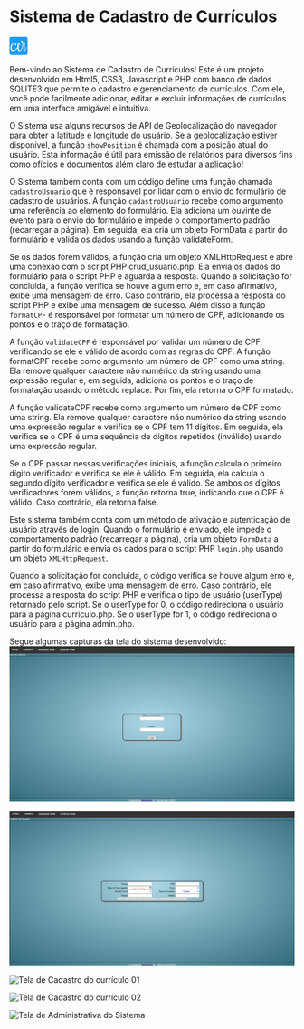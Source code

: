 # Sistema de Cadastro de Currículos
![logotipo](imagens/favicon-32x32.png)

Bem-vindo ao Sistema de Cadastro de Currículos! Este é um projeto desenvolvido em Html5, CSS3, Javascript e PHP com banco de dados SQLITE3 que permite o cadastro e gerenciamento de currículos. Com ele, você pode facilmente adicionar, editar e excluir informações de currículos em uma interface amigável e intuitiva.

O Sistema usa alguns recursos de API de Geolocalização do navegador para obter a latitude e longitude do usuário. Se a geolocalização estiver disponível, a função `showPosition` é chamada com a posição atual do usuário. Esta informação é útil para emissão de relatórios para diversos fins como ofícios e documentos além claro de estudar a aplicação!

O Sistema também conta com um código define uma função chamada `cadastroUsuario` que é responsável por lidar com o envio do formulário de cadastro de usuários. A função `cadastroUsuario` recebe como argumento uma referência ao elemento do formulário. Ela adiciona um ouvinte de evento para o envio do formulário e impede o comportamento padrão (recarregar a página). Em seguida, ela cria um objeto FormData a partir do formulário e valida os dados usando a função validateForm.

Se os dados forem válidos, a função cria um objeto XMLHttpRequest e abre uma conexão com o script PHP crud_usuario.php. Ela envia os dados do formulário para o script PHP e aguarda a resposta. Quando a solicitação for concluída, a função verifica se houve algum erro e, em caso afirmativo, exibe uma mensagem de erro. Caso contrário, ela processa a resposta do script PHP e exibe uma mensagem de sucesso. Além disso a função `formatCPF` é responsável por formatar um número de CPF, adicionando os pontos e o traço de formatação. 

A função `validateCPF` é responsável por validar um número de CPF, verificando se ele é válido de acordo com as regras do CPF. A função formatCPF recebe como argumento um número de CPF como uma string. Ela remove qualquer caractere não numérico da string usando uma expressão regular e, em seguida, adiciona os pontos e o traço de formatação usando o método replace. Por fim, ela retorna o CPF formatado.

A função validateCPF recebe como argumento um número de CPF como uma string. Ela remove qualquer caractere não numérico da string usando uma expressão regular e verifica se o CPF tem 11 dígitos. Em seguida, ela verifica se o CPF é uma sequência de dígitos repetidos (inválido) usando uma expressão regular.

Se o CPF passar nessas verificações iniciais, a função calcula o primeiro dígito verificador e verifica se ele é válido. Em seguida, ela calcula o segundo dígito verificador e verifica se ele é válido. Se ambos os dígitos verificadores forem válidos, a função retorna true, indicando que o CPF é válido. Caso contrário, ela retorna false.

Este sistema também conta com um método de ativação e autenticação de usuário através de login. Quando o formulário é enviado, ele impede o comportamento padrão (recarregar a página), cria um objeto `FormData` a partir do formulário e envia os dados para o script PHP `login.php` usando um objeto `XMLHttpRequest`.

Quando a solicitação for concluída, o código verifica se houve algum erro e, em caso afirmativo, exibe uma mensagem de erro. Caso contrário, ele processa a resposta do script PHP e verifica o tipo de usuário (userType) retornado pelo script. Se o userType for 0, o código redireciona o usuário para a página curriculo.php. Se o userType for 1, o código redireciona o usuário para a página admin.php.


Segue algumas capturas da tela do sistema desenvolvido:
![Tela de login do sistema](imagens/tela_login_sistema_curriculo.png)

![Tela de cadastro de usuário do sistema](imagens/tela_cadastro_sistema_curriculo.png)

![Tela de Cadastro do currículo 01](imagens/tela_curriculo_sessao_cadastro01_sistema_curriculo)

![Tela de Cadastro do currículo 02](imagens/tela_curriculo_sessao_cadastro02_sistema_curriculo)

![Tela de Administrativa do Sistema](imagens/tela_administrativa_análise_dados_sistema_curriculo)


